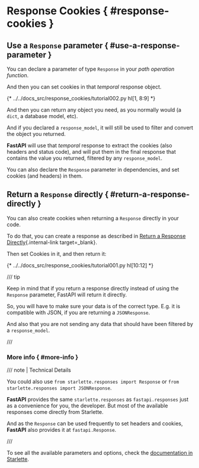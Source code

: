 # Response Cookies { #response-cookies }

## Use a `Response` parameter { #use-a-response-parameter }

You can declare a parameter of type `Response` in your *path operation function*.

And then you can set cookies in that *temporal* response object.

{* ../../docs_src/response_cookies/tutorial002.py hl[1, 8:9] *}

And then you can return any object you need, as you normally would (a `dict`, a database model, etc).

And if you declared a `response_model`, it will still be used to filter and convert the object you returned.

**FastAPI** will use that *temporal* response to extract the cookies (also headers and status code), and will put them in the final response that contains the value you returned, filtered by any `response_model`.

You can also declare the `Response` parameter in dependencies, and set cookies (and headers) in them.

## Return a `Response` directly { #return-a-response-directly }

You can also create cookies when returning a `Response` directly in your code.

To do that, you can create a response as described in [Return a Response Directly](response-directly.md){.internal-link target=_blank}.

Then set Cookies in it, and then return it:

{* ../../docs_src/response_cookies/tutorial001.py hl[10:12] *}

/// tip

Keep in mind that if you return a response directly instead of using the `Response` parameter, FastAPI will return it directly.

So, you will have to make sure your data is of the correct type. E.g. it is compatible with JSON, if you are returning a `JSONResponse`.

And also that you are not sending any data that should have been filtered by a `response_model`.

///

### More info { #more-info }

/// note | Technical Details

You could also use `from starlette.responses import Response` or `from starlette.responses import JSONResponse`.

**FastAPI** provides the same `starlette.responses` as `fastapi.responses` just as a convenience for you, the developer. But most of the available responses come directly from Starlette.

And as the `Response` can be used frequently to set headers and cookies, **FastAPI** also provides it at `fastapi.Response`.

///

To see all the available parameters and options, check the <a href="https://www.starlette.io/responses/#set-cookie" class="external-link" target="_blank">documentation in Starlette</a>.
